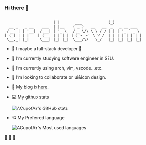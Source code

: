 ### Hi there 👋

<!--
**ACupofAir/ACupofAir** is a ✨ _special_ ✨ repository because its `README.md` (this file) appears on your GitHub profile.

Here are some ideas to get you started:

- 🔭 I’m currently working on ...
- 🌱 I’m currently learning ...
- 👯 I’m looking to collaborate on ...
- 🤔 I’m looking for help with ...
- 💬 Ask me about ...
- 📫 How to reach me: ...
- 😄 Pronouns: ...
- ⚡ Fun fact: ...
-->
```shell
                       _                        _              
                      | |       ___            (_)             
  __ _   _ __    ___  | |__    ( _ )   __   __  _   _ __ ___   
 / _` | | '__|  / __| | '_ \   / _ \/\ \ \ / / | | | '_ ` _ \  
| (_| | | |    | (__  | | | | | (_>  <  \ V /  | | | | | | | | 
 \__,_| |_|     \___| |_| |_|  \___/\/   \_/   |_| |_| |_| |_| 
```                                                               

- 🔰 I maybe a full-stack developer 🤦
- 🔭 I’m currently studying software engineer in SEU.
- 🌱 I’m currently using arch, vim, vscode...etc.
- 👯 I’m looking to collaborate on ui&icon design.
- 📎 My blog is [here](https://acupofair.github.io).

- 💻 My github stats

  ![ACupofAir's GitHub stats](https://github-readme-stats.vercel.app/api?username=acupofair&show_icons=true&theme=radical)
- 💘 My Preferred language

  ![ACupofAir's Most used languages](https://github-readme-stats.vercel.app/api/top-langs/?username=acupofair&layout=compact&hide_border=true&langs_count=10&show_icons=true&theme=radical)

👊 👊 👊
